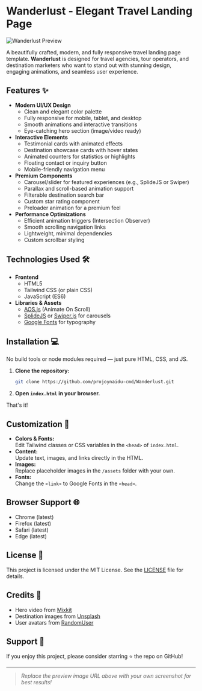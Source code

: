 # Wanderlust - Elegant Travel Landing Page

![Wanderlust Preview](https://your-image-url.com/preview.png)

A beautifully crafted, modern, and fully responsive travel landing page template. **Wanderlust** is designed for travel agencies, tour operators, and destination marketers who want to stand out with stunning design, engaging animations, and seamless user experience.

## Features ✨

- **Modern UI/UX Design**
  - Clean and elegant color palette
  - Fully responsive for mobile, tablet, and desktop
  - Smooth animations and interactive transitions
  - Eye-catching hero section (image/video ready)
- **Interactive Elements**
  - Testimonial cards with animated effects
  - Destination showcase cards with hover states
  - Animated counters for statistics or highlights
  - Floating contact or inquiry button
  - Mobile-friendly navigation menu
- **Premium Components**
  - Carousel/slider for featured experiences (e.g., SplideJS or Swiper)
  - Parallax and scroll-based animation support
  - Filterable destination search bar
  - Custom star rating component
  - Preloader animation for a premium feel
- **Performance Optimizations**
  - Efficient animation triggers (Intersection Observer)
  - Smooth scrolling navigation links
  - Lightweight, minimal dependencies
  - Custom scrollbar styling

## Technologies Used 🛠️

- **Frontend**
  - HTML5
  - Tailwind CSS (or plain CSS)
  - JavaScript (ES6)
- **Libraries & Assets**
  - [AOS.js](https://michalsnik.github.io/aos/) (Animate On Scroll)
  - [SplideJS](https://splidejs.com/) or [Swiper.js](https://swiperjs.com/) for carousels
  - [Google Fonts](https://fonts.google.com/) for typography

## Installation 💻

No build tools or node modules required — just pure HTML, CSS, and JS.

1. **Clone the repository:**
   ```bash
   git clone https://github.com/projoynaidu-cmd/Wanderlust.git
   ```
2. **Open `index.html` in your browser.**

That's it!

## Customization 🎨

- **Colors & Fonts:**  
  Edit Tailwind classes or CSS variables in the `<head>` of `index.html`.
- **Content:**  
  Update text, images, and links directly in the HTML.
- **Images:**  
  Replace placeholder images in the `/assets` folder with your own.
- **Fonts:**  
  Change the `<link>` to Google Fonts in the `<head>`.

## Browser Support 🌐

- Chrome (latest)
- Firefox (latest)
- Safari (latest)
- Edge (latest)

## License 📄

This project is licensed under the MIT License. See the [LICENSE](LICENSE) file for details.

## Credits 🙏

- Hero video from [Mixkit](https://mixkit.co/)
- Destination images from [Unsplash](https://unsplash.com/)
- User avatars from [RandomUser](https://randomuser.me/)

## Support 💖

If you enjoy this project, please consider starring ⭐️ the repo on GitHub!

---

> _Replace the preview image URL above with your own screenshot for best results!_